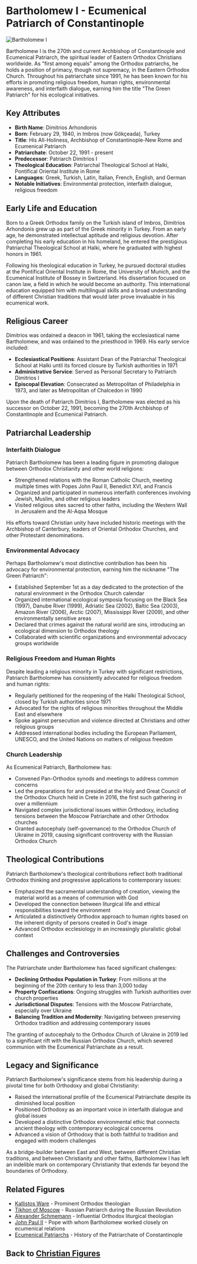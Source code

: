 # Bartholomew I - Ecumenical Patriarch of Constantinople

![Bartholomew I](bartholomew_i.jpg)

Bartholomew I is the 270th and current Archbishop of Constantinople and Ecumenical Patriarch, the spiritual leader of Eastern Orthodox Christians worldwide. As "first among equals" among the Orthodox patriarchs, he holds a position of primacy, though not supremacy, in the Eastern Orthodox Church. Throughout his patriarchate since 1991, he has been known for his efforts in promoting religious freedom, human rights, environmental awareness, and interfaith dialogue, earning him the title "The Green Patriarch" for his ecological initiatives.

## Key Attributes

- **Birth Name**: Dimitrios Arhondonis
- **Born**: February 29, 1940, in Imbros (now Gökçeada), Turkey
- **Title**: His All-Holiness, Archbishop of Constantinople-New Rome and Ecumenical Patriarch
- **Patriarchate**: October 22, 1991 - present
- **Predecessor**: Patriarch Dimitrios I
- **Theological Education**: Patriarchal Theological School at Halki, Pontifical Oriental Institute in Rome
- **Languages**: Greek, Turkish, Latin, Italian, French, English, and German
- **Notable Initiatives**: Environmental protection, interfaith dialogue, religious freedom

## Early Life and Education

Born to a Greek Orthodox family on the Turkish island of Imbros, Dimitrios Arhondonis grew up as part of the Greek minority in Turkey. From an early age, he demonstrated intellectual aptitude and religious devotion. After completing his early education in his homeland, he entered the prestigious Patriarchal Theological School at Halki, where he graduated with highest honors in 1961.

Following his theological education in Turkey, he pursued doctoral studies at the Pontifical Oriental Institute in Rome, the University of Munich, and the Ecumenical Institute of Bossey in Switzerland. His dissertation focused on canon law, a field in which he would become an authority. This international education equipped him with multilingual skills and a broad understanding of different Christian traditions that would later prove invaluable in his ecumenical work.

## Religious Career

Dimitrios was ordained a deacon in 1961, taking the ecclesiastical name Bartholomew, and was ordained to the priesthood in 1969. His early service included:

- **Ecclesiastical Positions**: Assistant Dean of the Patriarchal Theological School at Halki until its forced closure by Turkish authorities in 1971
- **Administrative Service**: Served as Personal Secretary to Patriarch Dimitrios I
- **Episcopal Elevation**: Consecrated as Metropolitan of Philadelphia in 1973, and later as Metropolitan of Chalcedon in 1990

Upon the death of Patriarch Dimitrios I, Bartholomew was elected as his successor on October 22, 1991, becoming the 270th Archbishop of Constantinople and Ecumenical Patriarch.

## Patriarchal Leadership

### Interfaith Dialogue

Patriarch Bartholomew has been a leading figure in promoting dialogue between Orthodox Christianity and other world religions:

- Strengthened relations with the Roman Catholic Church, meeting multiple times with Popes John Paul II, Benedict XVI, and Francis
- Organized and participated in numerous interfaith conferences involving Jewish, Muslim, and other religious leaders
- Visited religious sites sacred to other faiths, including the Western Wall in Jerusalem and the Al-Aqsa Mosque

His efforts toward Christian unity have included historic meetings with the Archbishop of Canterbury, leaders of Oriental Orthodox Churches, and other Protestant denominations.

### Environmental Advocacy

Perhaps Bartholomew's most distinctive contribution has been his advocacy for environmental protection, earning him the nickname "The Green Patriarch":

- Established September 1st as a day dedicated to the protection of the natural environment in the Orthodox Church calendar
- Organized international ecological symposia focusing on the Black Sea (1997), Danube River (1999), Adriatic Sea (2002), Baltic Sea (2003), Amazon River (2006), Arctic (2007), Mississippi River (2009), and other environmentally sensitive areas
- Declared that crimes against the natural world are sins, introducing an ecological dimension to Orthodox theology
- Collaborated with scientific organizations and environmental advocacy groups worldwide

### Religious Freedom and Human Rights

Despite leading a religious minority in Turkey with significant restrictions, Patriarch Bartholomew has consistently advocated for religious freedom and human rights:

- Regularly petitioned for the reopening of the Halki Theological School, closed by Turkish authorities since 1971
- Advocated for the rights of religious minorities throughout the Middle East and elsewhere
- Spoke against persecution and violence directed at Christians and other religious groups
- Addressed international bodies including the European Parliament, UNESCO, and the United Nations on matters of religious freedom

### Church Leadership

As Ecumenical Patriarch, Bartholomew has:

- Convened Pan-Orthodox synods and meetings to address common concerns
- Led the preparations for and presided at the Holy and Great Council of the Orthodox Church held in Crete in 2016, the first such gathering in over a millennium
- Navigated complex jurisdictional issues within Orthodoxy, including tensions between the Moscow Patriarchate and other Orthodox churches
- Granted autocephaly (self-governance) to the Orthodox Church of Ukraine in 2019, causing significant controversy with the Russian Orthodox Church

## Theological Contributions

Patriarch Bartholomew's theological contributions reflect both traditional Orthodox thinking and progressive applications to contemporary issues:

- Emphasized the sacramental understanding of creation, viewing the material world as a means of communion with God
- Developed the connection between liturgical life and ethical responsibilities toward the environment
- Articulated a distinctively Orthodox approach to human rights based on the inherent dignity of persons created in God's image
- Advanced Orthodox ecclesiology in an increasingly pluralistic global context

## Challenges and Controversies

The Patriarchate under Bartholomew has faced significant challenges:

- **Declining Orthodox Population in Turkey**: From millions at the beginning of the 20th century to less than 3,000 today
- **Property Confiscations**: Ongoing struggles with Turkish authorities over church properties
- **Jurisdictional Disputes**: Tensions with the Moscow Patriarchate, especially over Ukraine
- **Balancing Tradition and Modernity**: Navigating between preserving Orthodox tradition and addressing contemporary issues

The granting of autocephaly to the Orthodox Church of Ukraine in 2019 led to a significant rift with the Russian Orthodox Church, which severed communion with the Ecumenical Patriarchate as a result.

## Legacy and Significance

Patriarch Bartholomew's significance stems from his leadership during a pivotal time for both Orthodoxy and global Christianity:

- Raised the international profile of the Ecumenical Patriarchate despite its diminished local position
- Positioned Orthodoxy as an important voice in interfaith dialogue and global issues
- Developed a distinctive Orthodox environmental ethic that connects ancient theology with contemporary ecological concerns
- Advanced a vision of Orthodoxy that is both faithful to tradition and engaged with modern challenges

As a bridge-builder between East and West, between different Christian traditions, and between Christianity and other faiths, Bartholomew I has left an indelible mark on contemporary Christianity that extends far beyond the boundaries of Orthodoxy.

## Related Figures

- [Kallistos Ware](./kallistos_ware.md) - Prominent Orthodox theologian
- [Tikhon of Moscow](./tikhon_moscow.md) - Russian Patriarch during the Russian Revolution
- [Alexander Schmemann](./alexander_schmemann.md) - Influential Orthodox liturgical theologian
- [John Paul II](./john_paul_ii.md) - Pope with whom Bartholomew worked closely on ecumenical relations
- [Ecumenical Patriarchs](../denominations/eastern_orthodox.md) - History of the Patriarchate of Constantinople

## Back to [Christian Figures](./README.md)
